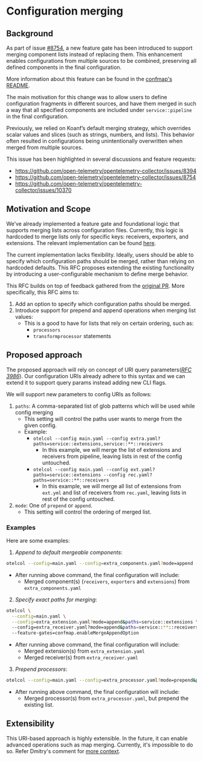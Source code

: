 # Configuration merging

## Background

As part of issue [#8754](https://github.com/open-telemetry/opentelemetry-collector/issues/8754), a new feature gate has been introduced to support merging component lists instead of replacing them. This enhancement enables configurations from multiple sources to be combined, preserving all defined components in the final configuration.

More information about this feature can be found in the [confmap's README](https://github.com/VihasMakwana/opentelemetry-collector/blob/7e731ce792c0318e6a179330a7bc600783ab0b29/confmap/README.md#experimental-append-merging-strategy-for-lists).

The main motivation for this change was to allow users to define configuration fragments in different sources, and have them merged in such a way that all specified components are included under `service::pipeline` in the final configuration.

Previously, we relied on Koanf’s default merging strategy, which overrides scalar values and slices (such as strings, numbers, and lists). This behavior often resulted in configurations being unintentionally overwritten when merged from multiple sources.

This issue has been highlighted in several discussions and feature requests:
- https://github.com/open-telemetry/opentelemetry-collector/issues/8394
- https://github.com/open-telemetry/opentelemetry-collector/issues/8754
- https://github.com/open-telemetry/opentelemetry-collector/issues/10370

## Motivation and Scope

We’ve already implemented a feature gate and foundational logic that supports merging lists across configuration files. Currently, this logic is hardcoded to merge lists only for specific keys: receivers, exporters, and extensions. The relevant implementation can be found [here](https://github.com/open-telemetry/opentelemetry-collector/blob/main/confmap/merge.go).

The current implementation lacks flexibility. Ideally, users should be able to specify which configuration paths should be merged, rather than relying on hardcoded defaults. 
This RFC proposes extending the existing functionality by introducing a user-configurable mechanism to define merge behavior.

This RFC builds on top of feedback gathered from the [original PR](https://github.com/open-telemetry/opentelemetry-collector/pull/12097).
More specifically, this RFC aims to:
1. Add an option to specify which configuration paths should be merged.
2. Introduce support for prepend and append operations when merging list values:
    - This is a good to have for lists that rely on certain ordering, such as:
        - `processors`
        - `transformprocessor` statements

## Proposed approach

The proposed approach will rely on concept of URI query parameters([_RFC 3986_](https://datatracker.ietf.org/doc/html/rfc3986#page-23)). Our configuration URIs already adhere to this syntax and we can extend it to support query params instead adding new CLI flags. 

We will support new parameters to config URIs as follows:
1. `paths`: A comma-separated list of glob patterns which will be used while config merging
    - This setting will control the paths user wants to merge from the given config.
    - Example: 
        - `otelcol --config main.yaml --config extra.yaml?paths=service::extensions,service::**::receivers`
            - In this example, we will merge the list of extensions and receivers from pipeline, leaving lists in rest of the config untouched.
        - `otelcol --config main.yaml --config ext.yaml?paths=service::extensions --config rec.yaml?paths=service::**::receivers`
            - In this example, we will merge all list of extensions from `ext.yml` and list of receivers from `rec.yaml`, leaving lists in rest of the config untouched.
2. `mode`: One of `prepend` or `append`.
    - This setting will control the ordering of merged list.

### Examples

Here are some examples:

1. _Append to default mergeable components_:
```bash
otelcol --config=main.yaml --config=extra_components.yaml?mode=append --feature-gates=confmap.enableMergeAppendOption
```

- After running above command, the final configuration will include:
    - Merged component(s) (`receivers`, `exporters` and `extensions`) from `extra_components.yaml`

2. _Specify exact paths for merging_:
```bash
otelcol \
  --config=main.yaml \
  --config=extra_extension.yaml?mode=append&paths=service::extensions \
  --config=extra_receiver.yaml?mode=append&paths=service::**::receivers \
  --feature-gates=confmap.enableMergeAppendOption
```

- After running above command, the final configuration will include:
    - Merged extension(s) from `extra_extension.yaml`
    - Merged receiver(s) from `extra_receiver.yaml`


3. _Prepend processors_:
```bash
otelcol --config=main.yaml --config=extra_processor.yaml?mode=prepend&paths=service::**::processors --feature-gates=confmap.enableMergeAppendOption
```

- After running above command, the final configuration will include:
    - Merged processor(s) from `extra_processor.yaml`, but prepend the existing list.

## Extensibility 

This URI-based approach is highly extensible. In the future, it can enable advanced operations such as map merging. Currently, it's impossible to do so.
Refer Dmitry's comment for [more context](https://github.com/open-telemetry/opentelemetry-collector/pull/12097#issuecomment-2679219217).